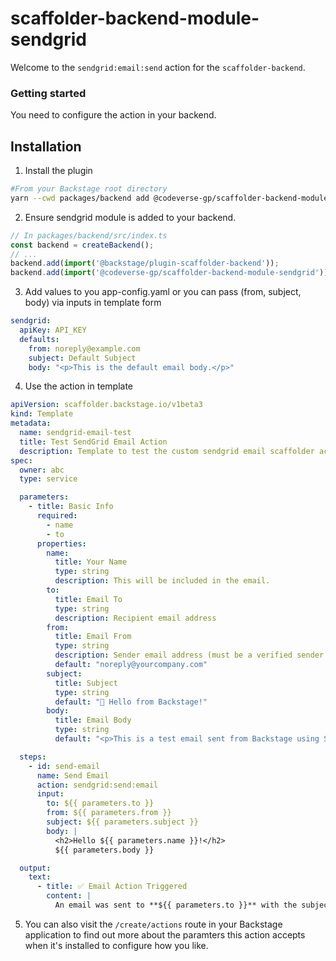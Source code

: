 # scaffolder-backend-module-sendgrid

Welcome to the `sendgrid:email:send` action for the `scaffolder-backend`.

### Getting started

You need to configure the action in your backend.

## Installation

1. Install the plugin
```bash
#From your Backstage root directory
yarn --cwd packages/backend add @codeverse-gp/scaffolder-backend-module-sendgrid
```

2. Ensure sendgrid module is added to your backend.

```typescript
// In packages/backend/src/index.ts
const backend = createBackend();
// ...
backend.add(import('@backstage/plugin-scaffolder-backend'));
backend.add(import('@codeverse-gp/scaffolder-backend-module-sendgrid'));
```

3. Add values to you app-config.yaml or you can pass (from, subject, body) via inputs in template form
```yaml
sendgrid:
  apiKey: API_KEY
  defaults:
    from: noreply@example.com
    subject: Default Subject
    body: "<p>This is the default email body.</p>"
```

4. Use the action in template

```yaml
apiVersion: scaffolder.backstage.io/v1beta3
kind: Template
metadata:
  name: sendgrid-email-test
  title: Test SendGrid Email Action
  description: Template to test the custom sendgrid email scaffolder action
spec:
  owner: abc
  type: service

  parameters:
    - title: Basic Info
      required:
        - name
        - to
      properties:
        name:
          title: Your Name
          type: string
          description: This will be included in the email.
        to:
          title: Email To
          type: string
          description: Recipient email address
        from:
          title: Email From
          type: string
          description: Sender email address (must be a verified sender in SendGrid)
          default: "noreply@yourcompany.com"
        subject:
          title: Subject
          type: string
          default: "🎉 Hello from Backstage!"
        body:
          title: Email Body
          type: string
          default: "<p>This is a test email sent from Backstage using SendGrid.</p>"

  steps:
    - id: send-email
      name: Send Email
      action: sendgrid:send:email
      input:
        to: ${{ parameters.to }}
        from: ${{ parameters.from }}
        subject: ${{ parameters.subject }}
        body: |
          <h2>Hello ${{ parameters.name }}!</h2>
          ${{ parameters.body }}

  output:
    text:
      - title: ✅ Email Action Triggered
        content: |
          An email was sent to **${{ parameters.to }}** with the subject: _${{ parameters.subject }}_.
```

5. You can also visit the `/create/actions` route in your Backstage application to find out more about the paramters this action accepts when it's installed to configure how you like.
